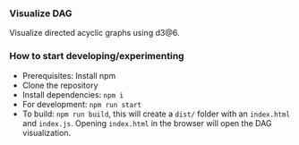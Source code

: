 ### Visualize DAG

Visualize directed acyclic graphs using d3@6.

### How to start developing/experimenting

* Prerequisites: Install npm
* Clone the repository
* Install dependencies: `npm i`
* For development: `npm run start`
* To build: `npm run build`, this will create a `dist/` folder with an `index.html` and `index.js`. Opening `index.html` in the browser will open the DAG visualization.
